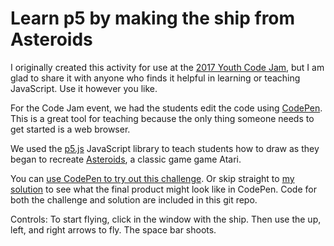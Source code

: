 # Learn p5 by making the ship from Asteroids

I originally created this activity for use at the [2017 Youth Code Jam][jam],
but I am glad to share it with anyone who finds it helpful in learning or
teaching JavaScript. Use it however you like.

For the Code Jam event, we had the students edit the code using
[CodePen][codepen]. This is a great tool for teaching because the only thing
someone needs to get started is a web browser.

We used the [p5.js][p5] JavaScript library to teach students how to draw as they
began to recreate [Asteroids][asteroids], a classic game game Atari.

You can [use CodePen to try out this challenge][challenge]. Or skip straight to
[my solution][solution] to see what the final product might look like in
CodePen. Code for both the challenge and solution are included in this git repo.

Controls: To start flying, click in the window with the ship. Then use the up, left,
and right arrows to fly. The space bar shoots.

[jam]: https://www.youthcodejam.org/programs/jams/
[codepen]: https://codepen.io/
[p5]: https://p5js.org/
[asteroids]: https://en.wikipedia.org/wiki/Asteroids_(video_game)
[challenge]: https://codepen.io/heb/pen/gxVywJ
[solution]: https://codepen.io/chesshacker/pen/NaGKqV
